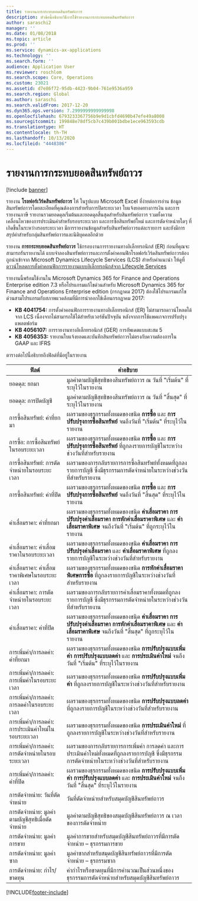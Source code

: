 ```yaml
---
title: รายงานการกระทบยอดสินทรัพย์ถาวร
description: หัวข้อนี้อธิบายวิธีการใช้รายงานการกระทบยอดสินทรัพย์ถาวร
author: saraschi2
manager: ''
ms.date: 01/08/2018
ms.topic: article
ms.prod: ''
ms.service: dynamics-ax-applications
ms.technology: ''
ms.search.form: ''
audience: Application User
ms.reviewer: roschlom
ms.search.scope: Core, Operations
ms.custom: 23021
ms.assetid: d7e86f72-95db-4423-9b04-761e9536a959
ms.search.region: Global
ms.author: saraschi
ms.search.validFrom: 2017-12-20
ms.dyn365.ops.version: 7.2999999999999998
ms.openlocfilehash: 6793233367756b9e9d1cbfd4690b47efe49a8008
ms.sourcegitcommit: 199848e78df5cb7c439b001bdbe1ece963593cdb
ms.translationtype: HT
ms.contentlocale: th-TH
ms.lasthandoff: 10/13/2020
ms.locfileid: "4448386"
---
```

# <a name="fixed-assets-roll-forward-report"></a>รายงานการกระทบยอดสินทรัพย์ถาวร

[!include [banner](../includes/banner.md)]

รายงาน **โรลฟอร์เวิร์ดสินทรัพย์ถาวร** ให้ ในรูปแบบ Microsoft Excel ที่ง่ายต่อการอ่าน ข้อมูลสินทรัพย์ถาวรโดยละเอียดที่คุณต้องการสำหรับการปิดระยะเวลา ใบแจ้งยอดทางการเงิน และการรายงานภาษี รายงานรวมยอดดุลเริ่มต้นและยอดดุลสิ้นสุดสำหรับสินทรัพย์ถาวร รวมทั้งความเคลื่อนไหวของการประเมินค่าสำหรับรอบระยะเวลา และการซื้อสินทรัพย์ใหม่ และการตัดจำหน่ายใดๆ ที่เกิดขึ้นในระหว่างรอบระยะเวลา มีการรายงานข้อมูลสำหรับสินทรัพย์ถาวรแต่ละรายการ และยังมีการสรุปค่าสำหรับกลุ่มสินทรัพย์ถาวรและนิติบุคคลอีกด้วย

รายงาน **การกระทบยอดสินทรัพย์ถาวร** ใช้กรอบงานการรายงานทางอิเล็กทรอนิกส์ (ER) ก่อนที่คุณจะสามารถรันรายงานได้ แบบจำลองสินทรัพย์ถาวรและการตั้งค่าคอนฟิกโรลฟอร์เวิร์ดสินทรัพย์ถาวรต้องถูกนำเข้าจาก Microsoft Dynamics Lifecycle Services (LCS) สำหรับคำแนะนำ ให้ดูที่ [ดาวน์โหลดการตั้งค่าคอนฟิกการรายงานแบบอิเล็กทรอนิกส์จาก Lifecycle Services](https://docs.microsoft.com/dynamics365/unified-operations/dev-itpro/analytics/download-electronic-reporting-configuration-lcs)

รายงานนี้พร้อมใช้งานใน Microsoft Dynamics 365 for Finance and Operations Enterprise edition 7.3 หรือโปรแกรมแก้ไขด่วนสำหรับ Microsoft Dynamics 365 for Finance and Operations Enterprise edition (กรกฎาคม 2017) ต้องใช้โปรแกรมแก้ไขด่วนสามโปรแกรมกับสภาพแวดล้อมที่มีการนำออกใช้เดือนกรกฎาคม 2017:

- **KB 4041754:** การตั้งค่าคอนฟิกการรายงานทางอิเล็กทรอนิกส์ (ER) ไม่สามารถดาวน์โหลดได้จาก LCS เนื่องจากไม่สามารถใช้ได้สำหรับเวอร์ชันปัจจุบัน หลังจากการใช้แพคเกจการปรับปรุงแพลตฟอร์ม
- **KB 4056107:** การรายงานทางอิเล็กทรอนิกส์ (GER) การอัพเดตแบบสะสม 5
- **KB 4056353:** รายงานใบแจ้งยอดและบันทึกสินทรัพย์ถาวรไม่ตรงกับความต้องการใน GAAP และ IFRS

ตารางต่อไปนี้อธิบายถึงฟิลด์ที่มีอยู่ในรายงาน


|                    ฟิลด์                    |                                                                                                                                คำอธิบาย                                                                                                                                |
|---------------------------------------------|---------------------------------------------------------------------------------------------------------------------------------------------------------------------------------------------------------------------------------------------------------------------------|
|              ยอดดุล: ยกมา              |                                                                                           มูลค่าตามบัญชีสุทธิของสินทรัพย์ถาวร ณ วันที่ "เริ่มต้น" ที่ระบุไว้ในรายงาน                                                                                           |
|              ยอดดุล: การปิดบัญชี              |                                                                                            มูลค่าตามบัญชีสุทธิของสินทรัพย์ถาวร ณ วันที่ "สิ้นสุด" ที่ระบุไว้ในรายงาน                                                                                            |
|         การซื้อสินทรัพย์: ค่าที่ยกมา         |                                                 ผลรวมของธุรกรรมทั้งหมดของชนิด <strong>การซื้อ</strong> และ <strong>การปรับปรุงการซื้อสินทรัพย์</strong> จนถึงวันที่ "เริ่มต้น" ที่ระบุไว้ในรายงาน                                                  |
|      การซื้อ: การซื้อสินทรัพย์ในรอบระยะเวลา      |                                                 ผลรวมของธุรกรรมทั้งหมดของชนิด <strong>การซื้อ</strong> และ <strong>การปรับปรุงการซื้อสินทรัพย์</strong> ที่ถูกลงรายการบัญชีในระหว่างช่วงวันที่สำหรับรายงาน                                                  |
|       การซื้อสินทรัพย์: การตัดจำหน่ายในรอบระยะเวลา        |                                                                        ผลรวมของการกลับรายการการซื้อสินทรัพย์ทั้งหมดที่ถูกลงรายการบัญชี ซึ่งมีธุรกรรมการตัดจำหน่ายในระหว่างช่วงวันที่สำหรับรายงาน                                                                        |
|         การซื้อสินทรัพย์: ค่าที่ปิด         |                                                  ผลรวมของธุรกรรมทั้งหมดของชนิด <strong>การซื้อ</strong> และ <strong>การปรับปรุงการซื้อสินทรัพย์</strong> จนถึงวันที่ "สิ้นสุด" ที่ระบุไว้ในรายงาน                                                   |
|        ค่าเสื่อมราคา: ค่าที่ยกมา         | ผลรวมของธุรกรรมทั้งหมดของชนิด <strong>ค่าเสื่อมราคา</strong> <strong>การปรับปรุงค่าเสื่อมราคา</strong> <strong>การหักค่าเสื่อมราคาพิเศษ</strong> และ <strong>ค่าเสื่อมราคาพิเศษ</strong> จนถึงวันที่ "เริ่มต้น" ที่ถูกระบุไว้ในรายงาน |
|     ค่าเสื่อมราคา: ค่าเสื่อมราคาในรอบระยะเวลา     |                         ผลรวมของธุรกรรมทั้งหมดของชนิด <strong>ค่าเสื่อมราคา</strong> <strong>การปรับปรุงค่าเสื่อมราคา</strong> และ <strong>ค่าเสื่อมราคาพิเศษ</strong> ที่ถูกลงรายการบัญชีในระหว่างช่วงวันที่สำหรับรายงาน                          |
| ค่าเสื่อมราคา: ค่าเสื่อมราคาพิเศษในรอบระยะเวลา |                                                              ผลรวมของธุรกรรมทั้งหมดของชนิด <strong>การหักค่าเสื่อมราคาพิเศษการซื้อ</strong> ที่ถูกลงรายการบัญชีในระหว่างช่วงวันที่สำหรับรายงาน                                                               |
|       ค่าเสื่อมราคา: การตัดจำหน่ายในรอบระยะเวลา       |                                                                       ผลรวมของการกลับรายการค่าเสื่อมราคาทั้งหมดที่ถูกลงรายการบัญชี ซึ่งมีธุรกรรมการตัดจำหน่ายในระหว่างช่วงวันที่สำหรับรายงาน                                                                        |
|        ค่าเสื่อมราคา: ค่าที่ปิด         |  ผลรวมของธุรกรรมทั้งหมดของชนิด <strong>ค่าเสื่อมราคา</strong> <strong>การปรับปรุงค่าเสื่อมราคา</strong> <strong>การหักค่าเสื่อมราคาพิเศษ</strong> และ <strong>ค่าเสื่อมราคาพิเศษ</strong> จนถึงวันที่ "สิ้นสุด" ที่ถูกระบุไว้ในรายงาน  |
|    การเพิ่มค่า/การลดค่า: ค่าที่ยกมา     |                              ผลรวมของธุรกรรมทั้งหมดของชนิด <strong>การปรับปรุงแบบเพิ่มค่า</strong> <strong>การปรับปรุงแบบลดค่า</strong> และ <strong>การประเมินค่าใหม่</strong> จนถึงวันที่ "เริ่มต้น" ที่ระบุไว้ในรายงาน                               |
|   การเพิ่มค่า/การลดค่า: การเพิ่มค่าในรอบระยะเวลา   |                                                                    ผลรวมของธุรกรรมทั้งหมดของชนิด <strong>การปรับปรุงแบบเพิ่มค่า</strong> ที่ถูกลงรายการบัญชีในระหว่างช่วงวันที่สำหรับรายงาน                                                                    |
|  การเพิ่มค่า/การลดค่า: การลดค่าในรอบระยะเวลา  |                                                                   ผลรวมของธุรกรรมทั้งหมดของชนิด <strong>การปรับปรุงแบบลดค่า</strong> ที่ถูกลงรายการบัญชีในระหว่างช่วงวันที่สำหรับรายงาน                                                                   |
| การเพิ่มค่า/การลดค่า: การประเมินค่าใหม่ในรอบระยะเวลา  |                                                                        ผลรวมของธุรกรรมทั้งหมดของชนิด <strong>การประเมินค่าใหม่</strong> ที่ถูกลงรายการบัญชีในระหว่างช่วงวันที่สำหรับรายงาน                                                                        |
|   การเพิ่มค่า/การลดค่า: การตัดจำหน่ายในรอบระยะเวลา   |                                                           ผลรวมของการกลับรายการการเพิ่มค่า การลดค่า และการประเมินค่าใหม่ทั้งหมดที่ถูกลงรายการบัญชี ซึ่งมีธุรกรรมการตัดจำหน่ายในระหว่างช่วงวันที่สำหรับรายงาน                                                           |
|    การเพิ่มค่า/การลดค่า: ค่าที่ปิด     |                               ผลรวมของธุรกรรมทั้งหมดของชนิด <strong>การปรับปรุงแบบเพิ่มค่า</strong> <strong>การปรับปรุงแบบลดค่า</strong> และ <strong>การประเมินค่าใหม่</strong> จนถึงวันที่ "สิ้นสุด" ที่ระบุไว้ในรายงาน                                |
|          การตัดจำหน่าย: วันที่ตัดจำหน่าย           |                                                                                                                วันที่ตัดจำหน่ายสำหรับสมุดบัญชีสินทรัพย์ถาวร                                                                                                                |
|    การตัดจำหน่าย: มูลค่าตามบัญชีสุทธิเมื่อตัดจำหน่าย    |                                                                                                    มูลค่าตามบัญชีสุทธิของสมุดบัญชีสินทรัพย์ถาวร ณ เวลาของการตัดจำหน่าย                                                                                                    |
|            การตัดจำหน่าย: มูลค่าการขาย            |                                                                                               มูลค่าการขายสำหรับสมุดบัญชีสินทรัพย์ถาวรที่มีการตัดจำหน่าย – ธุรกรรมการขาย                                                                                                |
|           การตัดจำหน่าย: มูลค่าซาก            |                                                                                               มูลค่าซากสำหรับสมุดบัญชีสินทรัพย์ถาวรที่มีการตัดจำหน่าย – ธุรกรรมซาก                                                                                               |
|           การตัดจำหน่าย: กำไร/ขาดทุน            |                                                                                 ค่ากำไรหรือขาดทุนที่มีการคำนวณเป็นส่วนหนึ่งของธุรกรรมการตัดจำหน่ายสำหรับสมุดบัญชีสินทรัพย์ถาวร                                                                                 |



[!INCLUDE[footer-include](../../includes/footer-banner.md)]